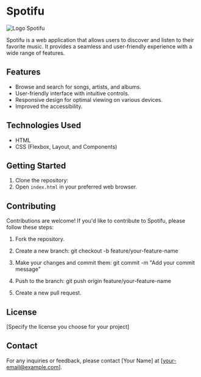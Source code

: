 # Spotifu

<img src="https://hectorshuamani.github.io/LogoSpotifu/" alt="Logo Spotifu">


Spotifu is a web application that allows users to discover and listen to their favorite music. It provides a seamless and user-friendly experience with a wide range of features.

## Features

- Browse and search for songs, artists, and albums.
- User-friendly interface with intuitive controls.
- Responsive design for optimal viewing on various devices.
- Improved the accessibility.

## Technologies Used

- HTML
- CSS (Flexbox, Layout, and Components)

## Getting Started

1. Clone the repository:
2. Open `index.html` in your preferred web browser.

## Contributing

Contributions are welcome! If you'd like to contribute to Spotifu, please follow these steps:

1. Fork the repository.

2. Create a new branch:
git checkout -b feature/your-feature-name

3. Make your changes and commit them:
git commit -m "Add your commit message"

4. Push to the branch:
git push origin feature/your-feature-name


5. Create a new pull request.

## License

[Specify the license you choose for your project]

## Contact

For any inquiries or feedback, please contact [Your Name] at [your-email@example.com].
